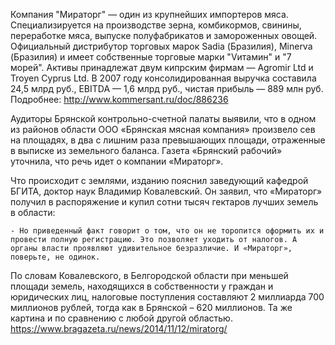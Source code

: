 Компания "Мираторг" — один из крупнейших импортеров мяса. Специализируется на производстве зерна, комбикормов, свинины, переработке мяса, выпуске полуфабрикатов и замороженных овощей. Официальный дистрибутор торговых марок Sadia (Бразилия), Minerva (Бразилия) и имеет собственные торговые марки "Vитамин" и "7 морей". Активы принадлежат двум кипрским фирмам — Agromir Ltd и Troyen Cyprus Ltd. В 2007 году консолидированная выручка составила 24,5 млрд руб., EBITDA — 1,6 млрд руб., чистая прибыль — 889 млн руб.
Подробнее: http://www.kommersant.ru/doc/886236

Аудиторы Брянской контрольно-счетной палаты выявили, что в одном из районов области ООО «Брянская мясная компания» произвело сев на площадях, в два с лишним раза превышающих площади, отраженные в выписке из земельного баланса. Газета «Брянский рабочий» уточнила, что речь идет о компании «Мираторг».

Что происходит с землями, изданию пояснил заведующий кафедрой БГИТА, доктор наук Владимир Ковалевский. Он заявил, что «Мираторг» получил в распоряжение и купил сотни тысяч гектаров лучших земель в области:

    - Но приведенный факт говорит о том, что он не торопится оформить их и провести полную регистрацию. Это позволяет уходить от налогов. А органы власти проявляют удивительное безразличие. И «Мираторг», поверьте, не одинок.

По словам Ковалевского, в Белгородской области при меньшей площади земель, находящихся в собственности у граждан и юридических лиц, налоговые поступления составляют 2 миллиарда 700 миллионов рублей, тогда как в Брянской – 620 миллионов. Та же картина и по сравнению с любой другой областью.
https://www.bragazeta.ru/news/2014/11/12/miratorg/
